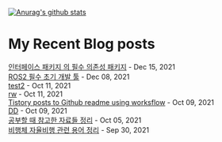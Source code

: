 


[![Anurag's github stats](https://github-readme-stats.vercel.app/api?username=chanwoo99)](https://github.com/anuraghazra/github-readme-stats)

# My Recent Blog posts
<!-- BLOG-POST-LIST:START -->
[인터페이스 패키지 의 필수 의존성 패키지](https://chanwooo.tistory.com/10) - Dec 15, 2021<br>
[ROS2 필수 초기 개발 툴](https://chanwooo.tistory.com/9) - Dec 08, 2021<br>
[test2](https://chanwooo.tistory.com/8) - Oct 11, 2021<br>
[rw](https://chanwooo.tistory.com/7) - Oct 11, 2021<br>
[Tistory posts to Github readme using worksflow](https://chanwooo.tistory.com/6) - Oct 09, 2021<br>
[DD](https://chanwooo.tistory.com/5) - Oct 09, 2021<br>
[공부할 때 참고한 자료들 정리](https://chanwooo.tistory.com/4) - Oct 05, 2021<br>
[비행체 자율비행 관련 용어 정리](https://chanwooo.tistory.com/3) - Sep 30, 2021<br>
<!-- BLOG-POST-LIST:END -->

